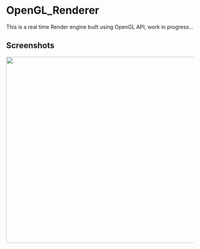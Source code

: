 # OpenGL_Renderer
This is a real time Render engine built using OpenGL API, work in progress...

## Screenshots
<image src="./Screenshot.png" width="700" height="500">

